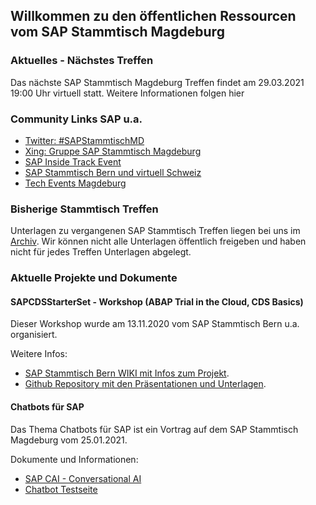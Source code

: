 ## Willkommen zu den öffentlichen Ressourcen vom SAP Stammtisch Magdeburg

### Aktuelles - Nächstes Treffen
Das nächste SAP Stammtisch Magdeburg Treffen findet am 29.03.2021 19:00 Uhr virtuell statt. Weitere Informationen folgen hier


### Community Links SAP u.a.
- [Twitter: #SAPStammtischMD](https://www.twitter.com/hashtag/sapstammtischmd)
- [Xing: Gruppe SAP Stammtisch Magdeburg](https://www.xing.com/communities/groups/sap-stammtisch-magdeburg-bb89-1104912)
- [SAP Inside Track Event](https://wiki.scn.sap.com/wiki/display/events)
- [SAP Stammtisch Bern und virtuell Schweiz](https://wiki.scn.sap.com/wiki/display/events/SAP+Stammtisch+Bern+und+virtuell+Schweiz)
- [Tech Events Magdeburg](https://tech-events-magdeburg.de/)


### Bisherige Stammtisch Treffen
Unterlagen zu vergangenen SAP Stammtisch Treffen liegen bei uns im [Archiv](sstmd_archiv.md). Wir können nicht alle Unterlagen öffentlich freigeben und haben nicht für jedes Treffen Unterlagen abgelegt.


### Aktuelle Projekte und Dokumente
#### SAPCDSStarterSet - Workshop (ABAP Trial in the Cloud, CDS Basics) 
Dieser Workshop wurde am 13.11.2020 vom SAP Stammtisch Bern u.a. organisiert. 

Weitere Infos:
- [SAP Stammtisch Bern WIKI mit Infos zum Projekt](https://wiki.scn.sap.com/wiki/display/events/SAP+Stammtisch+Bern+und+virtuell+Schweiz). 
- [Github Repository mit den Präsentationen und Unterlagen](https://github.com/JakobFlaman/SapCdsWorkshopBasic).


#### Chatbots für SAP
Das Thema Chatbots für SAP ist ein Vortrag auf dem SAP Stammtisch Magdeburg vom 25.01.2021. 

Dokumente und Informationen:
- [SAP CAI - Conversational AI](https://cai.tools.sap)
- [Chatbot Testseite](https://mdjoerg.github.io/SAPStammtischMD/sstmd_faqbot.html)
